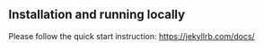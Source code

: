 ## Installation and running locally 

Please follow the quick start instruction: https://jekyllrb.com/docs/ 

